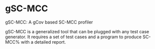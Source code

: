 # gSC-MCC
gSC-MCC: A gCov based SC-MCC profiler

gSC-MCC is a generalized tool that can be plugged with any test case generator. It requires a set of test cases and a program to produce SC-MCC% with a detailed report.     

